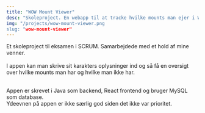 ```yaml
---
title: "WOW Mount Viewer"
desc: "Skoleproject. En webapp til at tracke hvilke mounts man ejer i World of Warcraft."
img: "/projects/wow-mount-viewer.png
slug: "wow-mount-viewer"
---
```


Et skoleproject til eksamen i SCRUM. Samarbejdede med et hold af mine venner.<br><br>
I appen kan man skrive sit karakters oplysninger ind og så få en oversigt over hvilke mounts man har
og hvilke man ikke har. <br><br>

Appen er skrevet i Java som backend, React frontend og bruger MySQL som database. <br>
Ydeevnen på appen er ikke særlig god siden det ikke var prioritet.